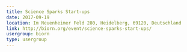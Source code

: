 ```yaml
---
title: Science Sparks Start-ups
date: 2017-09-19
location: Im Neuenheimer Feld 280, Heidelberg, 69120, Deutschland
link: http://biorn.org/event/science-sparks-start-ups/
usergroup: biorn
type: usergroup
---
```

